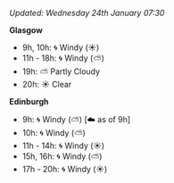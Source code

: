 *Updated: Wednesday 24th January 07:30*

**Glasgow**

* 9h, 10h: :cyclone: Windy (:sunny:)
* 11h - 18h: :cyclone: Windy (:partly_sunny:)
* 19h: :partly_sunny: Partly Cloudy
* 20h: :sunny: Clear

**Edinburgh**

* 9h: :cyclone: Windy (:partly_sunny:) [:cloud: as of 9h]
* 10h: :cyclone: Windy (:partly_sunny:)
* 11h - 14h: :cyclone: Windy (:sunny:)
* 15h, 16h: :cyclone: Windy (:partly_sunny:)
* 17h - 20h: :cyclone: Windy (:sunny:)
